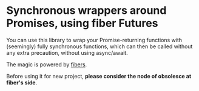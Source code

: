 # Synchronous wrappers around Promises, using fiber Futures

You can use this library to wrap your Promise-returning functions with (seemingly) fully synchronous functions,
which can then be called without any extra precaution, without using async/await.

The magic is powered by [fibers](https://www.npmjs.com/package/fibers).

Before using it for new project, **please consider the node of obsolesce at fiber's side**.
